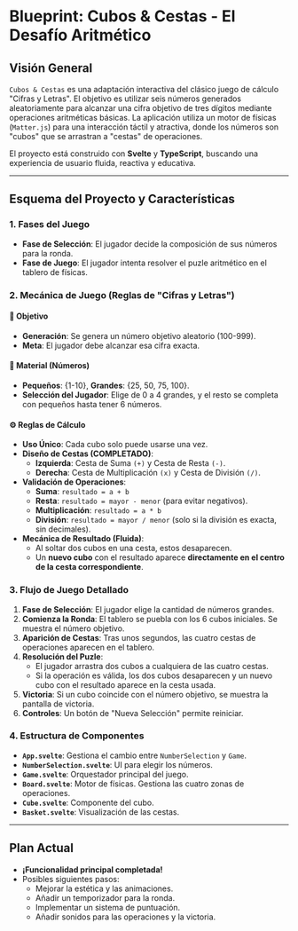 
# Blueprint: Cubos & Cestas - El Desafío Aritmético

## Visión General

`Cubos & Cestas` es una adaptación interactiva del clásico juego de cálculo "Cifras y Letras". El objetivo es utilizar seis números generados aleatoriamente para alcanzar una cifra objetivo de tres dígitos mediante operaciones aritméticas básicas. La aplicación utiliza un motor de físicas (`Matter.js`) para una interacción táctil y atractiva, donde los números son "cubos" que se arrastran a "cestas" de operaciones.

El proyecto está construido con **Svelte** y **TypeScript**, buscando una experiencia de usuario fluida, reactiva y educativa.

---

## Esquema del Proyecto y Características

### 1. Fases del Juego

- **Fase de Selección**: El jugador decide la composición de sus números para la ronda.
- **Fase de Juego**: El jugador intenta resolver el puzle aritmético en el tablero de físicas.

### 2. Mecánica de Juego (Reglas de "Cifras y Letras")

#### 🎯 Objetivo
- **Generación**: Se genera un número objetivo aleatorio (100-999).
- **Meta**: El jugador debe alcanzar esa cifra exacta.

#### 🧮 Material (Números)
- **Pequeños**: {1-10}, **Grandes**: {25, 50, 75, 100}.
- **Selección del Jugador**: Elige de 0 a 4 grandes, y el resto se completa con pequeños hasta tener 6 números.

#### ⚙️ Reglas de Cálculo
- **Uso Único**: Cada cubo solo puede usarse una vez.
- **Diseño de Cestas (COMPLETADO)**:
  - **Izquierda**: Cesta de Suma `(+)` y Cesta de Resta `(-)`.
  - **Derecha**: Cesta de Multiplicación `(x)` y Cesta de División `(/)`.
- **Validación de Operaciones**:
  - **Suma**: `resultado = a + b`
  - **Resta**: `resultado = mayor - menor` (para evitar negativos).
  - **Multiplicación**: `resultado = a * b`
  - **División**: `resultado = mayor / menor` (solo si la división es exacta, sin decimales).
- **Mecánica de Resultado (Fluida)**:
  - Al soltar dos cubos en una cesta, estos desaparecen.
  - Un **nuevo cubo** con el resultado aparece **directamente en el centro de la cesta correspondiente**.

### 3. Flujo de Juego Detallado

1.  **Fase de Selección**: El jugador elige la cantidad de números grandes.
2.  **Comienza la Ronda**: El tablero se puebla con los 6 cubos iniciales. Se muestra el número objetivo.
3.  **Aparición de Cestas**: Tras unos segundos, las cuatro cestas de operaciones aparecen en el tablero.
4.  **Resolución del Puzle**:
    - El jugador arrastra dos cubos a cualquiera de las cuatro cestas.
    - Si la operación es válida, los dos cubos desaparecen y un nuevo cubo con el resultado aparece en la cesta usada.
5.  **Victoria**: Si un cubo coincide con el número objetivo, se muestra la pantalla de victoria.
6.  **Controles**: Un botón de "Nueva Selección" permite reiniciar.

### 4. Estructura de Componentes

- **`App.svelte`**: Gestiona el cambio entre `NumberSelection` y `Game`.
- **`NumberSelection.svelte`**: UI para elegir los números.
- **`Game.svelte`**: Orquestador principal del juego.
- **`Board.svelte`**: Motor de físicas. Gestiona las cuatro zonas de operaciones.
- **`Cube.svelte`**: Componente del cubo.
- **`Basket.svelte`**: Visualización de las cestas.

---

## Plan Actual

- **¡Funcionalidad principal completada!**
- Posibles siguientes pasos:
  - Mejorar la estética y las animaciones.
  - Añadir un temporizador para la ronda.
  - Implementar un sistema de puntuación.
  - Añadir sonidos para las operaciones y la victoria.
